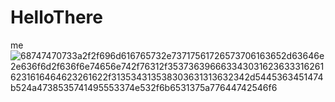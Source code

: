 # HelloThere
me
![68747470733a2f2f696d616765732e73717561726573706163652d63646e2e636f6d2f636f6e74656e742f76312f3537363966633430316236333162616231616464623261622f313534313538303631313632342d5445363451474b524a4738535741495553374e532f6b6531375a77644742546f6](https://user-images.githubusercontent.com/122820881/229158636-e2580a16-839e-4748-86d2-36bd5341e3aa.gif)
